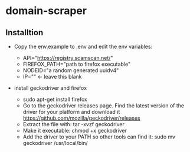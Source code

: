 # domain-scraper
 
## Installtion
* Copy the env.example to .env and edit the env variables:

  * API="https://registry.scamscan.net/"
  * FIREFOX_PATH="path to firefox executable"
  * NODEID="a random generated uuidv4"
  * IP="" <- leave this blank

* install geckodriver and firefox 
  * sudo apt-get install firefox 
  * Go to the geckodriver releases page. Find the latest version of the driver for your platform and download it https://github.com/mozilla/geckodriver/releases
  * Extract the file with: tar -xvzf geckodriver 
  * Make it executable: chmod +x geckodriver 
  * Add the driver to your PATH so other tools can find it: sudo mv geckodriver /usr/local/bin/
